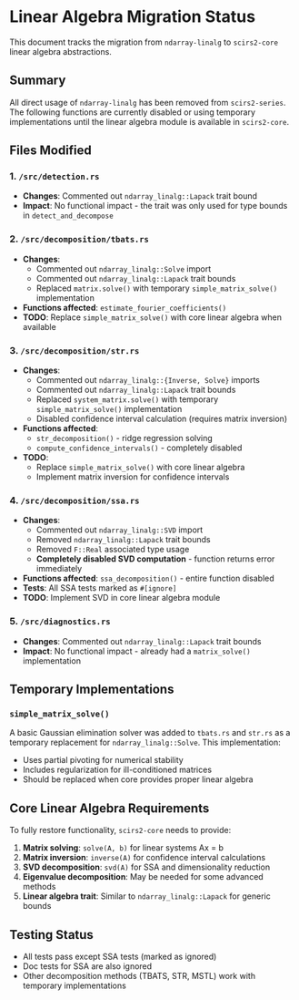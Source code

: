 # Linear Algebra Migration Status

This document tracks the migration from `ndarray-linalg` to `scirs2-core` linear algebra abstractions.

## Summary

All direct usage of `ndarray-linalg` has been removed from `scirs2-series`. The following functions are currently disabled or using temporary implementations until the linear algebra module is available in `scirs2-core`.

## Files Modified

### 1. `/src/detection.rs`
- **Changes**: Commented out `ndarray_linalg::Lapack` trait bound
- **Impact**: No functional impact - the trait was only used for type bounds in `detect_and_decompose`

### 2. `/src/decomposition/tbats.rs`
- **Changes**: 
  - Commented out `ndarray_linalg::Solve` import
  - Commented out `ndarray_linalg::Lapack` trait bounds
  - Replaced `matrix.solve()` with temporary `simple_matrix_solve()` implementation
- **Functions affected**: `estimate_fourier_coefficients()`
- **TODO**: Replace `simple_matrix_solve()` with core linear algebra when available

### 3. `/src/decomposition/str.rs`
- **Changes**:
  - Commented out `ndarray_linalg::{Inverse, Solve}` imports
  - Commented out `ndarray_linalg::Lapack` trait bounds
  - Replaced `system_matrix.solve()` with temporary `simple_matrix_solve()` implementation
  - Disabled confidence interval calculation (requires matrix inversion)
- **Functions affected**: 
  - `str_decomposition()` - ridge regression solving
  - `compute_confidence_intervals()` - completely disabled
- **TODO**: 
  - Replace `simple_matrix_solve()` with core linear algebra
  - Implement matrix inversion for confidence intervals

### 4. `/src/decomposition/ssa.rs`
- **Changes**:
  - Commented out `ndarray_linalg::SVD` import
  - Removed `ndarray_linalg::Lapack` trait bounds
  - Removed `F::Real` associated type usage
  - **Completely disabled SVD computation** - function returns error immediately
- **Functions affected**: `ssa_decomposition()` - entire function disabled
- **Tests**: All SSA tests marked as `#[ignore]`
- **TODO**: Implement SVD in core linear algebra module

### 5. `/src/diagnostics.rs`
- **Changes**: Commented out `ndarray_linalg::Lapack` trait bounds
- **Impact**: No functional impact - already had a `matrix_solve()` implementation

## Temporary Implementations

### `simple_matrix_solve()`
A basic Gaussian elimination solver was added to `tbats.rs` and `str.rs` as a temporary replacement for `ndarray_linalg::Solve`. This implementation:
- Uses partial pivoting for numerical stability
- Includes regularization for ill-conditioned matrices
- Should be replaced when core provides proper linear algebra

## Core Linear Algebra Requirements

To fully restore functionality, `scirs2-core` needs to provide:

1. **Matrix solving**: `solve(A, b)` for linear systems Ax = b
2. **Matrix inversion**: `inverse(A)` for confidence interval calculations
3. **SVD decomposition**: `svd(A)` for SSA and dimensionality reduction
4. **Eigenvalue decomposition**: May be needed for some advanced methods
5. **Linear algebra trait**: Similar to `ndarray_linalg::Lapack` for generic bounds

## Testing Status

- All tests pass except SSA tests (marked as ignored)
- Doc tests for SSA are also ignored
- Other decomposition methods (TBATS, STR, MSTL) work with temporary implementations